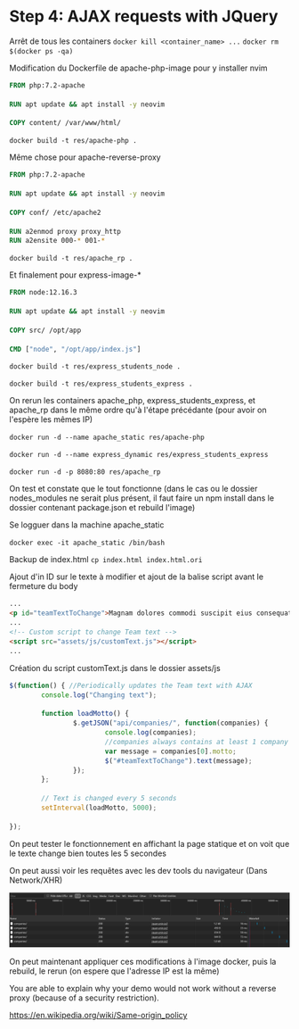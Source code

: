# Step 4: AJAX requests with JQuery

Arrêt de tous les containers
`docker kill <container_name> ...`
`docker rm $(docker ps -qa)`

Modification du Dockerfile de apache-php-image pour y installer nvim

```dockerfile
FROM php:7.2-apache

RUN apt update && apt install -y neovim

COPY content/ /var/www/html/
```

`docker build -t res/apache-php .`



Même chose pour apache-reverse-proxy

```dockerfile
FROM php:7.2-apache

RUN apt update && apt install -y neovim

COPY conf/ /etc/apache2

RUN a2enmod proxy proxy_http
RUN a2ensite 000-* 001-*
```

`docker build -t res/apache_rp .`



Et finalement pour express-image-*

```dockerfile
FROM node:12.16.3

RUN apt update && apt install -y neovim

COPY src/ /opt/app

CMD ["node", "/opt/app/index.js"]
```

`docker build -t res/express_students_node .`

`docker build -t res/express_students_express .`



On rerun les containers apache_php, express_students_express, et apache_rp dans le même ordre qu'à l'étape précédante (pour avoir on l'espère les mêmes IP)

`docker run -d --name apache_static res/apache-php `

`docker run -d --name express_dynamic res/express_students_express`

`docker run -d -p 8080:80 res/apache_rp`

On test et constate que le tout fonctionne (dans le cas ou le dossier nodes_modules ne serait plus présent, il faut faire un npm install dans le dossier contenant package.json et rebuild l'image)



Se logguer dans la machine apache_static

`docker exec -it apache_static /bin/bash`

Backup de index.html `cp index.html index.html.ori`

Ajout d'in ID  sur le texte à modifier et ajout de la balise script avant le fermeture du body

```html
...
<p id="teamTextToChange">Magnam dolores commodi suscipit eius consequatur ex aliquid fuga eum quidem</p>
...
<!-- Custom script to change Team text -->
<script src="assets/js/customText.js"></script>
...
```

Création du script customText.js dans le dossier assets/js

```javascript
$(function() { //Periodically updates the Team text with AJAX
        console.log("Changing text");

        function loadMotto() {
                $.getJSON("api/companies/", function(companies) {
                        console.log(companies);
                        //companies always contains at least 1 company
                        var message = companies[0].motto;
                        $("#teamTextToChange").text(message);
                });
        };
        
        // Text is changed every 5 seconds
        setInterval(loadMotto, 5000);    

});
```

On peut tester le fonctionnement en affichant la page statique et on voit que le texte change bien toutes les 5 secondes

On peut aussi voir les requêtes avec les dev tools du navigateur (Dans Network/XHR)

![](./images/ajaxRequestsOK.png)



On peut maintenant appliquer ces modifications à l'image docker, puis la rebuild, le rerun (on espere que l'adresse IP est la même)



You are able to explain why your demo would not work without a reverse proxy (because of a security restriction).

https://en.wikipedia.org/wiki/Same-origin_policy